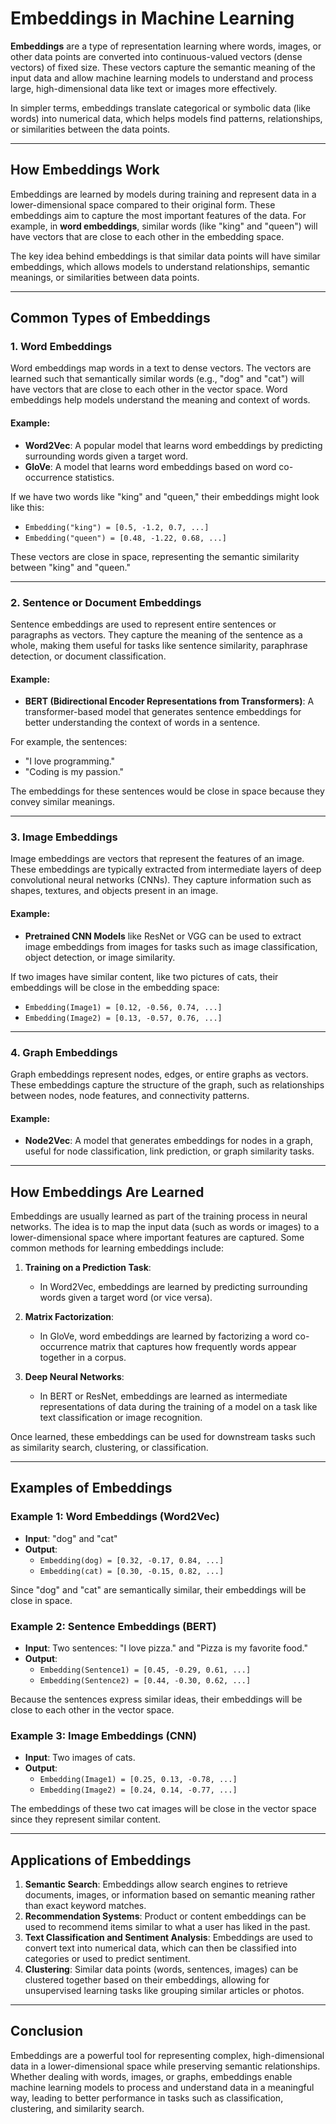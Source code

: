 # Embeddings in Machine Learning

**Embeddings** are a type of representation learning where words, images, or other data points are converted into continuous-valued vectors (dense vectors) of fixed size. These vectors capture the semantic meaning of the input data and allow machine learning models to understand and process large, high-dimensional data like text or images more effectively.

In simpler terms, embeddings translate categorical or symbolic data (like words) into numerical data, which helps models find patterns, relationships, or similarities between the data points.

---

## How Embeddings Work

Embeddings are learned by models during training and represent data in a lower-dimensional space compared to their original form. These embeddings aim to capture the most important features of the data. For example, in **word embeddings**, similar words (like "king" and "queen") will have vectors that are close to each other in the embedding space.

The key idea behind embeddings is that similar data points will have similar embeddings, which allows models to understand relationships, semantic meanings, or similarities between data points.

---

## Common Types of Embeddings

### 1. **Word Embeddings**

Word embeddings map words in a text to dense vectors. The vectors are learned such that semantically similar words (e.g., "dog" and "cat") will have vectors that are close to each other in the vector space. Word embeddings help models understand the meaning and context of words.

#### Example:
- **Word2Vec**: A popular model that learns word embeddings by predicting surrounding words given a target word.
- **GloVe**: A model that learns word embeddings based on word co-occurrence statistics.

If we have two words like "king" and "queen," their embeddings might look like this:
- `Embedding("king") = [0.5, -1.2, 0.7, ...]`
- `Embedding("queen") = [0.48, -1.22, 0.68, ...]`

These vectors are close in space, representing the semantic similarity between "king" and "queen."

---

### 2. **Sentence or Document Embeddings**

Sentence embeddings are used to represent entire sentences or paragraphs as vectors. They capture the meaning of the sentence as a whole, making them useful for tasks like sentence similarity, paraphrase detection, or document classification.

#### Example:
- **BERT (Bidirectional Encoder Representations from Transformers)**: A transformer-based model that generates sentence embeddings for better understanding the context of words in a sentence.
  
For example, the sentences:
- "I love programming."
- "Coding is my passion."

The embeddings for these sentences would be close in space because they convey similar meanings.

---

### 3. **Image Embeddings**

Image embeddings are vectors that represent the features of an image. These embeddings are typically extracted from intermediate layers of deep convolutional neural networks (CNNs). They capture information such as shapes, textures, and objects present in an image.

#### Example:
- **Pretrained CNN Models** like ResNet or VGG can be used to extract image embeddings from images for tasks such as image classification, object detection, or image similarity.

If two images have similar content, like two pictures of cats, their embeddings will be close in the embedding space:
- `Embedding(Image1) = [0.12, -0.56, 0.74, ...]`
- `Embedding(Image2) = [0.13, -0.57, 0.76, ...]`

---

### 4. **Graph Embeddings**

Graph embeddings represent nodes, edges, or entire graphs as vectors. These embeddings capture the structure of the graph, such as relationships between nodes, node features, and connectivity patterns.

#### Example:
- **Node2Vec**: A model that generates embeddings for nodes in a graph, useful for node classification, link prediction, or graph similarity tasks.

---

## How Embeddings Are Learned

Embeddings are usually learned as part of the training process in neural networks. The idea is to map the input data (such as words or images) to a lower-dimensional space where important features are captured. Some common methods for learning embeddings include:

1. **Training on a Prediction Task**:
   - In Word2Vec, embeddings are learned by predicting surrounding words given a target word (or vice versa).
   
2. **Matrix Factorization**:
   - In GloVe, word embeddings are learned by factorizing a word co-occurrence matrix that captures how frequently words appear together in a corpus.
   
3. **Deep Neural Networks**:
   - In BERT or ResNet, embeddings are learned as intermediate representations of data during the training of a model on a task like text classification or image recognition.

Once learned, these embeddings can be used for downstream tasks such as similarity search, clustering, or classification.

---

## Examples of Embeddings

### Example 1: Word Embeddings (Word2Vec)
- **Input**: "dog" and "cat"
- **Output**: 
  - `Embedding(dog) = [0.32, -0.17, 0.84, ...]`
  - `Embedding(cat) = [0.30, -0.15, 0.82, ...]`

Since "dog" and "cat" are semantically similar, their embeddings will be close in space.

### Example 2: Sentence Embeddings (BERT)
- **Input**: Two sentences: "I love pizza." and "Pizza is my favorite food."
- **Output**: 
  - `Embedding(Sentence1) = [0.45, -0.29, 0.61, ...]`
  - `Embedding(Sentence2) = [0.44, -0.30, 0.62, ...]`

Because the sentences express similar ideas, their embeddings will be close to each other in the vector space.

### Example 3: Image Embeddings (CNN)
- **Input**: Two images of cats.
- **Output**:
  - `Embedding(Image1) = [0.25, 0.13, -0.78, ...]`
  - `Embedding(Image2) = [0.24, 0.14, -0.77, ...]`

The embeddings of these two cat images will be close in the vector space since they represent similar content.

---

## Applications of Embeddings

1. **Semantic Search**: Embeddings allow search engines to retrieve documents, images, or information based on semantic meaning rather than exact keyword matches.
2. **Recommendation Systems**: Product or content embeddings can be used to recommend items similar to what a user has liked in the past.
3. **Text Classification and Sentiment Analysis**: Embeddings are used to convert text into numerical data, which can then be classified into categories or used to predict sentiment.
4. **Clustering**: Similar data points (words, sentences, images) can be clustered together based on their embeddings, allowing for unsupervised learning tasks like grouping similar articles or photos.

---

## Conclusion

Embeddings are a powerful tool for representing complex, high-dimensional data in a lower-dimensional space while preserving semantic relationships. Whether dealing with words, images, or graphs, embeddings enable machine learning models to process and understand data in a meaningful way, leading to better performance in tasks such as classification, clustering, and similarity search.
